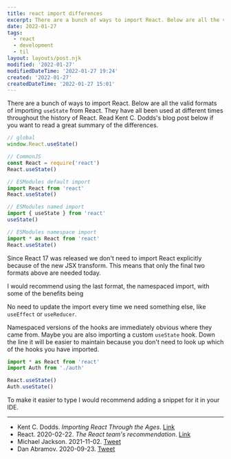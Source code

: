 ```yaml
---
title: react import differences
excerpt: There are a bunch of ways to import React. Below are all the valid formats of importing `useState` from React. 
date: 2022-01-27
tags:
  - react
  - development
  - til
layout: layouts/post.njk
modified: '2022-01-27'
modifiedDateTime: '2022-01-27 19:24'
created: '2022-01-27'
createdDateTime: '2022-01-27 15:01'
---
```


There are a bunch of ways to import React. Below are all the valid formats of importing `useState` from React. They have all been used at different times throughout the history of React. Read Kent C. Dodds's blog post below if you want to read a great summary of the differences.

```js
// global
window.React.useState()

// CommonJS
const React = require('react')
React.useState()

// ESModules default import
import React from 'react'
React.useState()

// ESModules named import
import { useState } from 'react'
useState()

// ESModules namespace import
import * as React from 'react'
React.useState()
```

Since React 17 was released we don't need to import React explicitly because of the new JSX transform. This means that only the final two formats above are needed today.

I would recommend using the last format, the namespaced import, with some of the benefits being

No need to update the import every time we need something else, like `useEffect` or `useReducer`.

Namespaced versions of the hooks are immediately obvious where they came from. Maybe you are also importing a custom `useState` hook. Down the line it will be easier to maintain because you don't need to look up which of the hooks you have imported.

```js
import * as React from 'react'
import Auth from './auth'

React.useState()
Auth.useState()
```

To make it easier to type I would recommend adding a snippet for it in your IDE.

---

- Kent C. Dodds. _Importing React Through the Ages_. [Link](https://epicreact.dev/importing-react-through-the-ages/)
- React. 2020-02-22. _The React team's recommendation_. [Link](https://github.com/facebook/react/pull/18102)
- Michael Jackson. 2021-11-02. [Tweet](https://twitter.com/mjackson/status/1455320815361167362)
- Dan Abramov. 2020-09-23. [Tweet](https://twitter.com/dan_abramov/status/1308739731551858689)